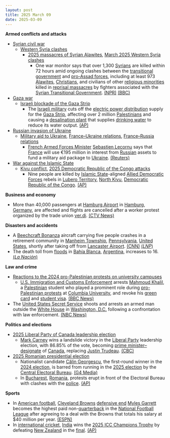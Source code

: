 ```yaml
---
layout: post
title: 2025 March 09
date: 2025-03-09
---
```



**Armed conflicts and attacks**

* [Syrian civil war](https://en.wikipedia.org/wiki/Syrian_civil_war "Syrian civil war")
  + [Western Syria clashes](https://en.wikipedia.org/wiki/Western_Syria_clashes_%28December_2024%E2%80%93present%29 "Western Syria clashes (December 2024–present)")
    - [2025 massacres of Syrian Alawites](https://en.wikipedia.org/wiki/2025_massacres_of_Syrian_Alawites "2025 massacres of Syrian Alawites"), [March 2025 Western Syria clashes](https://en.wikipedia.org/wiki/March_2025_Western_Syria_clashes "March 2025 Western Syria clashes")
      * One war monitor says that over 1,300 [Syrians](https://en.wikipedia.org/wiki/Syrians "Syrians") are killed within 72 hours amid ongoing clashes between the [transitional government](https://en.wikipedia.org/wiki/Syrian_transitional_government "Syrian transitional government") and [pro-Assad forces](https://en.wikipedia.org/wiki/Neo-Ba%27athism "Neo-Ba'athism"), including at least 973 [Alawites](https://en.wikipedia.org/wiki/Alawites "Alawites"), [Christians](https://en.wikipedia.org/wiki/Christianity_in_Syria "Christianity in Syria"), and civilians of other [religious minorities](https://en.wikipedia.org/wiki/Minority_religion "Minority religion") killed in [reprisal massacres](https://en.wikipedia.org/wiki/Extrajudicial_killings "Extrajudicial killings") by fighters associated with the [Syrian Transitional Government](https://en.wikipedia.org/wiki/Syrian_Transitional_Government "Syrian Transitional Government"). [(NPR)](https://www.npr.org/2025/03/09/nx-s1-5322458/syria-revenge-killings-alawites-latakia) [(BBC)](https://www.bbc.com/news/articles/cx20p0pj931o)
* [Gaza war](https://en.wikipedia.org/wiki/Gaza_war "Gaza war")
  + [Israeli blockade of the Gaza Strip](https://en.wikipedia.org/wiki/Israeli_blockade_of_the_Gaza_Strip_%282023%E2%80%93present%29 "Israeli blockade of the Gaza Strip (2023–present)")
    - The [Israeli military](https://en.wikipedia.org/wiki/Israel_Defense_Forces "Israel Defense Forces") cuts off the [electric power distribution](https://en.wikipedia.org/wiki/Electric_power_distribution "Electric power distribution") supply for the [Gaza Strip](https://en.wikipedia.org/wiki/Gaza_Strip "Gaza Strip"), affecting over 2 million [Palestinians](https://en.wikipedia.org/wiki/Palestinians "Palestinians") and causing a [desalination plant](https://en.wikipedia.org/wiki/Desalination "Desalination") that supplies [drinking water](https://en.wikipedia.org/wiki/Drinking_water "Drinking water") to reduce its water output. [(AP)](https://apnews.com/article/gaza-israel-palestinians-war-news-ba90f0de3d4f64a1762d1a39f787817f)
* [Russian invasion of Ukraine](https://en.wikipedia.org/wiki/Russian_invasion_of_Ukraine "Russian invasion of Ukraine")
  + [Military aid to Ukraine](https://en.wikipedia.org/wiki/Military_aid_to_Ukraine "Military aid to Ukraine"), [France–Ukraine relations](https://en.wikipedia.org/wiki/France%E2%80%93Ukraine_relations "France–Ukraine relations"), [France–Russia relations](https://en.wikipedia.org/wiki/France%E2%80%93Russia_relations "France–Russia relations")
    - [French Armed Forces Minister](https://en.wikipedia.org/wiki/Ministry_of_Armed_Forces_%28France%29 "Ministry of Armed Forces (France)") [Sebastien Lecornu](https://en.wikipedia.org/wiki/Sebastien_Lecornu "Sebastien Lecornu") says that [France](https://en.wikipedia.org/wiki/France "France") will use €195 million in interest from [Russian](https://en.wikipedia.org/wiki/Russia "Russia") assets to fund a military aid package to [Ukraine](https://en.wikipedia.org/wiki/Ukraine "Ukraine"). [(Reuters)](https://www.reuters.com/world/europe/france-tap-russian-assets-195-million-euros-this-year-minister-says-2025-03-09/)
* [War against the Islamic State](https://en.wikipedia.org/wiki/War_against_the_Islamic_State "War against the Islamic State")
  + [Kivu conflict](https://en.wikipedia.org/wiki/Kivu_conflict "Kivu conflict"), [2025 Democratic Republic of the Congo attacks](https://en.wikipedia.org/wiki/2025_Democratic_Republic_of_the_Congo_attacks "2025 Democratic Republic of the Congo attacks")
    - Nine people are killed by [Islamic State](https://en.wikipedia.org/wiki/Islamic_State_%E2%80%93_Central_Africa_Province "Islamic State – Central Africa Province")-aligned [Allied Democratic Forces](https://en.wikipedia.org/wiki/Allied_Democratic_Forces "Allied Democratic Forces") rebels in [Lubero Territory](https://en.wikipedia.org/wiki/Lubero_Territory "Lubero Territory"), [North Kivu](https://en.wikipedia.org/wiki/North_Kivu "North Kivu"), [Democratic Republic of the Congo](https://en.wikipedia.org/wiki/Democratic_Republic_of_the_Congo "Democratic Republic of the Congo"). [(AP)](https://apnews.com/article/congo-islamic-state-attack-north-kivu-8f06e3de949c3f3fe15fe45f5240141e)

**Business and economy**

* More than 40,000 passengers at [Hamburg Airport](https://en.wikipedia.org/wiki/Hamburg_Airport "Hamburg Airport") in [Hamburg](https://en.wikipedia.org/wiki/Hamburg "Hamburg"), [Germany](https://en.wikipedia.org/wiki/Germany "Germany"), are affected and flights are cancelled after a worker protest organized by the trade union [ver.di](https://en.wikipedia.org/wiki/Ver.di "Ver.di"). [(CTV News)](https://www.ctvnews.ca/world/article/flight-cancellations-at-germanys-hamburg-airport-affect-more-than-40000-passengers-after-strike/)

**Disasters and accidents**

* A [Beechcraft Bonanza](https://en.wikipedia.org/wiki/Beechcraft_Bonanza "Beechcraft Bonanza") aircraft carrying five people crashes in a retirement community in [Manheim Township](https://en.wikipedia.org/wiki/Manheim_Township%2C_Lancaster_County%2C_Pennsylvania "Manheim Township, Lancaster County, Pennsylvania"), [Pennsylvania](https://en.wikipedia.org/wiki/Pennsylvania "Pennsylvania"), [United States](https://en.wikipedia.org/wiki/United_States "United States"), shortly after taking off from [Lancaster Airport](https://en.wikipedia.org/wiki/Lancaster_Airport_%28Pennsylvania%29 "Lancaster Airport (Pennsylvania)"). [(CNN)](https://www.cnn.com/2025/03/09/us/lancaster-pa-plane-crash-pennsylvania/index.html) [(*LNP*)](https://lancasteronline.com/news/local/aircraft-crashes-at-brethren-village-in-manheim-township-update/article_4d97540c-fd21-11ef-bbe9-f7813ee350a2.html)
* The death toll from [floods](https://en.wikipedia.org/wiki/Flood "Flood") in [Bahía Blanca](https://en.wikipedia.org/wiki/Bah%C3%ADa_Blanca "Bahía Blanca"), [Argentina](https://en.wikipedia.org/wiki/Argentina "Argentina"), increases to 16. [(*La Nación*)](https://www.lanacion.com.ar/sociedad/el-numero-de-fallecidos-por-las-inundaciones-en-bahia-blanca-subio-a-15-nid09032025/)

**Law and crime**

* [Reactions to the 2024 pro-Palestinian protests on university campuses](https://en.wikipedia.org/wiki/Reactions_to_the_2024_pro-Palestinian_protests_on_university_campuses "Reactions to the 2024 pro-Palestinian protests on university campuses")
  + [U.S. Immigration and Customs Enforcement](https://en.wikipedia.org/wiki/U.S._Immigration_and_Customs_Enforcement "U.S. Immigration and Customs Enforcement") arrests [Mahmoud Khalil](https://en.wikipedia.org/wiki/Mahmoud_Khalil_%28activist%29 "Mahmoud Khalil (activist)"), a [Palestinian](https://en.wikipedia.org/wiki/Palestinians "Palestinians") student who played a prominent role during [pro-Palestinian protests](https://en.wikipedia.org/wiki/2024_pro-Palestinian_protests_on_university_campuses "2024 pro-Palestinian protests on university campuses") at [Columbia University](https://en.wikipedia.org/wiki/Columbia_University "Columbia University"), and revoke his [green card](https://en.wikipedia.org/wiki/Green_card "Green card") and [student visa](https://en.wikipedia.org/wiki/Student_visa "Student visa"). [(BBC News)](https://www.bbc.com/news/articles/c0q1pl1eldno)
* The [United States Secret Service](https://en.wikipedia.org/wiki/United_States_Secret_Service "United States Secret Service") shoots and arrests an armed man outside the [White House](https://en.wikipedia.org/wiki/White_House "White House") in [Washington, D.C.](https://en.wikipedia.org/wiki/Washington%2C_D.C. "Washington, D.C.") following a confrontation with law enforcement. [(NBC News)](https://www.nbcnews.com/news/us-news/secret-service-shoots-armed-man-confrontation-white-house-rcna195517)

**Politics and elections**

* [2025 Liberal Party of Canada leadership election](https://en.wikipedia.org/wiki/2025_Liberal_Party_of_Canada_leadership_election "2025 Liberal Party of Canada leadership election")
  + [Mark Carney](https://en.wikipedia.org/wiki/Mark_Carney "Mark Carney") wins a landslide victory in the [Liberal Party](https://en.wikipedia.org/wiki/Liberal_Party_of_Canada "Liberal Party of Canada") leadership election, with 86.85% of the vote, becoming [prime minister–designate](https://en.wikipedia.org/wiki/Prime_minister%E2%80%93designate "Prime minister–designate") of [Canada](https://en.wikipedia.org/wiki/Canada "Canada"), replacing [Justin Trudeau](https://en.wikipedia.org/wiki/Justin_Trudeau "Justin Trudeau"). [(CBC)](https://www.cbc.ca/news/politics/livestory/liberal-leadership-race-mark-carney-elected-in-a-landslide-9.6678061)
* [2025 Romanian presidential election](https://en.wikipedia.org/wiki/2025_Romanian_presidential_election "2025 Romanian presidential election")
  + Nationalist candidate [Călin Georgescu](https://en.wikipedia.org/wiki/C%C4%83lin_Georgescu "Călin Georgescu"), the first-round winner in the [2024 election](https://en.wikipedia.org/wiki/2024_Romanian_presidential_election "2024 Romanian presidential election"), is barred from running in the [2025 election](https://en.wikipedia.org/wiki/2025_Romanian_presidential_election "2025 Romanian presidential election") by the [Central Electoral Bureau](https://en.wikipedia.org/wiki/Permanent_Electoral_Authority_%28Romania%29 "Permanent Electoral Authority (Romania)"). [(G4 Media)](https://www.g4media.ro/breaking-biroul-electoral-central-a-respins-candidatura-lui-calin-georgescu.html)
  + In [Bucharest](https://en.wikipedia.org/wiki/Bucharest "Bucharest"), [Romania](https://en.wikipedia.org/wiki/Romania "Romania"), protests erupt in front of the Electoral Bureau with clashes with the [police](https://en.wikipedia.org/wiki/Romanian_Police "Romanian Police"). [(AP)](https://apnews.com/article/romania-georgescu-election-d0541a5bc20ddf7be0689d1813f9495c)

**Sports**

* In [American football](https://en.wikipedia.org/wiki/American_football "American football"), [Cleveland Browns](https://en.wikipedia.org/wiki/Cleveland_Browns "Cleveland Browns") [defensive end](https://en.wikipedia.org/wiki/Defensive_end "Defensive end") [Myles Garrett](https://en.wikipedia.org/wiki/Myles_Garrett "Myles Garrett") becomes the highest paid non-[quarterback](https://en.wikipedia.org/wiki/Quarterback "Quarterback") in the [National Football League](https://en.wikipedia.org/wiki/National_Football_League "National Football League") after agreeing to a deal with the Browns that totals his salary at $40 million per year. [(ESPN)](https://www.espn.com/nfl/story/_/id/44178418/sources-myles-garrett-browns-agree-record-contract-extension)
* In [international cricket](https://en.wikipedia.org/wiki/International_cricket "International cricket"), [India](https://en.wikipedia.org/wiki/India_national_cricket_team "India national cricket team") wins the [2025 ICC Champions Trophy](https://en.wikipedia.org/wiki/2025_ICC_Champions_Trophy "2025 ICC Champions Trophy") by defeating [New Zealand](https://en.wikipedia.org/wiki/New_Zealand_national_cricket_team "New Zealand national cricket team") in the [final](https://en.wikipedia.org/wiki/2025_ICC_Champions_Trophy_final "2025 ICC Champions Trophy final"). [(AP)](https://apnews.com/article/india-new-zealand-cricket-champions-trophy-final-d36fb7f4ec4845c02daddce01c9a696a)
